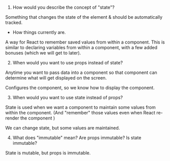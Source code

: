 1. How would you describe the concept of "state"?

Something that changes the state of the element & should be automatically tracked.

- How things currently are.

A way for React to remember saved values from within a component. This is similar to declaring variables from within a component, with a few added bonuses (which we will get to later).

2. When would you want to use props instead of state?

Anytime you want to pass data into a component so that component can determine what will get displayed on the screen.

Configures the component, so we know how to display the component.

3. When would you want to use state instead of props?

State is used when we want a component to maintain some values from within the component. (And "remember" those values even when React re-render the component )

We can change state, but some values are maintained.

4. What does "immutable" mean? Are props immutable? Is state immutable?

State is mutable, but props is immutable.
